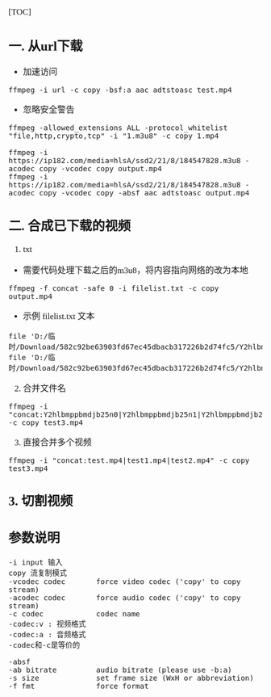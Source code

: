 <span  style="font-family: Simsun,serif; font-size: 17px; ">

[TOC]

## 一. 从url下载

- 加速访问

~~~
ffmpeg -i url -c copy -bsf:a aac_adtstoasc test.mp4
~~~

- 忽略安全警告

~~~
ffmpeg -allowed_extensions ALL -protocol_whitelist "file,http,crypto,tcp" -i "1.m3u8" -c copy 1.mp4
~~~

~~~
ffmpeg -i https://ip182.com/media=hlsA/ssd2/21/8/184547828.m3u8 -acodec copy -vcodec copy output.mp4
ffmpeg -i https://ip182.com/media=hlsA/ssd2/21/8/184547828.m3u8 -acodec copy -vcodec copy -absf aac_adtstoasc output.mp4
~~~

## 二. 合成已下载的视频

1. txt

- 需要代码处理下载之后的m3u8，将内容指向网络的改为本地

~~~
ffmpeg -f concat -safe 0 -i filelist.txt -c copy output.mp4
~~~

- 示例 filelist.txt 文本

~~~
file 'D:/临时/Download/582c92be63903fd67ec45dbacb317226b2d74fc5/Y2hlbmppbmdjb25n0'
file 'D:/临时/Download/582c92be63903fd67ec45dbacb317226b2d74fc5/Y2hlbmppbmdjb25n1'
~~~

2. 合并文件名

~~~
ffmpeg -i "concat:Y2hlbmppbmdjb25n0|Y2hlbmppbmdjb25n1|Y2hlbmppbmdjb25n2|Y2hlbmppbmdjb25n3|Y2hlbmppbmdjb25n4" -c copy test3.mp4
~~~

3. 直接合并多个视频

~~~
ffmpeg -i "concat:test.mp4|test1.mp4|test2.mp4" -c copy test3.mp4
~~~

## 3. 切割视频

## 参数说明

~~~
-i input 输入
copy 流复制模式
-vcodec codec       force video codec ('copy' to copy stream)
-acodec codec       force audio codec ('copy' to copy stream)
-c codec            codec name
-codec:v : 视频格式
-codec:a : 音频格式
-codec和-c是等价的

-absf
-ab bitrate         audio bitrate (please use -b:a)
-s size             set frame size (WxH or abbreviation)
-f fmt              force format

~~~

</span>